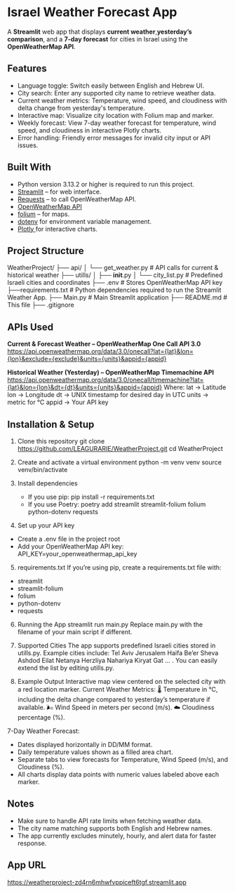 # Israel Weather Forecast App 
A **Streamlit** web app that displays **current weather**,**yesterday’s comparison**,
and a **7-day forecast** for cities in Israel using the **OpenWeatherMap API**.  

## Features
- Language toggle: Switch easily between English and Hebrew UI.
- City search: Enter any supported city name to retrieve weather data.
- Current weather metrics: Temperature, wind speed, and cloudiness with delta change from yesterday's temperature.
- Interactive map: Visualize city location with Folium map and marker.
- Weekly forecast: View 7-day weather forecast for temperature, wind speed, and cloudiness in interactive Plotly charts.
- Error handling: Friendly error messages for invalid city input or API issues.


##  Built With

- Python version 3.13.2 or higher is required to run this project.
- [Streamlit](https://streamlit.io/) – for web interface.
- [Requests](https://docs.python-requests.org/) – to call OpenWeatherMap API.
- [OpenWeatherMap API](https://openweathermap.org/api)
- [folium](https://python-visualization.github.io/folium/) – for maps.
- [dotenv](https://pypi.org/project/python-dotenv/) for environment variable management.
- [Plotly ](https://plotly.com/python/) for interactive charts.

## Project Structure
WeatherProject/
├── api/
│   └── get_weather.py         # API calls for current & historical weather
├── utills/
│   ├── __init__.py
│   └── city_list.py           # Predefined Israeli cities and coordinates
├── .env                       # Stores OpenWeatherMap API key
├──requirements.txt            # Python dependencies required to run the Streamlit Weather App.
├── Main.py                    # Main Streamlit application
├── README.md                  # This file
├── .gitignore

## APIs Used
**Current & Forecast Weather – OpenWeatherMap One Call API 3.0**
https://api.openweathermap.org/data/3.0/onecall?lat={lat}&lon={lon}&exclude={exclude}&units={units}&appid={appid}

**Historical Weather (Yesterday) – OpenWeatherMap Timemachine API**
https://api.openweathermap.org/data/3.0/onecall/timemachine?lat={lat}&lon={lon}&dt={dt}&units={units}&appid={appid}
Where:
    lat → Latitude 
    lon → Longitude
    dt → UNIX timestamp for desired day in UTC
    units → metric for °C
    appid → Your API key


## Installation & Setup

1. Clone this repository
    git clone https://github.com/LEAGURARIE/WeatherProject.git
    cd WeatherProject

2. Create and activate a virtual environment
   python -m venv venv
   source venv/bin/activate 

3. Install dependencies
   - If you use pip: pip install -r requirements.txt
   - If you use Poetry: poetry add streamlit streamlit-folium folium python-dotenv requests
   
4. Set up your API key
- Create a .env file in the project root
- Add your OpenWeatherMap API key: API_KEY=your_openweathermap_api_key

5. requirements.txt
If you’re using pip, create a requirements.txt file with:
- streamlit
- streamlit-folium
- folium
- python-dotenv
- requests

6. Running the App
streamlit run main.py
Replace main.py with the filename of your main script if different.

7. Supported Cities
The app supports predefined Israeli cities stored in utills.py.
Example cities include:
Tel Aviv
Jerusalem
Haifa
Be’er Sheva
Ashdod
Eilat
Netanya
Herzliya
Nahariya
Kiryat Gat
... .
You can easily extend the list by editing utills.py.

8. Example Output
Interactive map view centered on the selected city with a red location marker.
Current Weather Metrics:
🌡️ Temperature in °C, including the delta change compared to yesterday’s temperature if available.
🌬️ Wind Speed in meters per second (m/s).
☁️ Cloudiness percentage (%).

7-Day Weather Forecast:
- Dates displayed horizontally in DD/MM format.
- Daily temperature values shown as a filled area chart.
- Separate tabs to view forecasts for Temperature, Wind Speed (m/s), and Cloudiness (%).
- All charts display data points with numeric values labeled above each marker.

## Notes
- Make sure to handle API rate limits when fetching weather data.
- The city name matching supports both English and Hebrew names.
- The app currently excludes minutely, hourly, and alert data for faster response.


## App URL
https://weatherproject-zd4rn6mhwfvppiceft6tgf.streamlit.app


